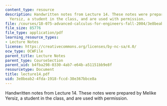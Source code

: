 ```yaml
---
content_type: resource
description: Handwritten notes from Lecture 14. These notes were prepared by Melike
  Yersiz, a student in the class, and are used with permission.
file: /courses/18-075-advanced-calculus-for-engineers-fall-2004/3e8beab24fda1918fccd38e367bbce8a_lecture14.pdf
file_size: 85776
file_type: application/pdf
learning_resource_types:
- Lecture Notes
license: https://creativecommons.org/licenses/by-nc-sa/4.0/
ocw_type: OCWFile
parent_title: Lecture Notes
parent_type: CourseSection
parent_uid: b4fba298-0330-4ab7-e64b-a51151bb9e8f
resourcetype: Document
title: lecture14.pdf
uid: 3e8beab2-4fda-1918-fccd-38e367bbce8a
---
```

Handwritten notes from Lecture 14. These notes were prepared by Melike Yersiz, a student in the class, and are used with permission.